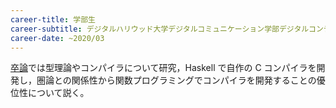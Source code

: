 ```yaml
---
career-title: 学部生
career-subtitle: デジタルハリウッド大学デジタルコミュニケーション学部デジタルコンテンツ学科卒業
career-date: ~2020/03
---
```


[卒論](https://drive.google.com/file/d/1n_1Ufhujgff71lyc9ViEyI7EsS_vDotn/view?usp=sharing)では型理論やコンパイラについて研究，Haskell で自作の C コンパイラを開発し，圏論との関係性から関数プログラミングでコンパイラを開発することの優位性について説く。
